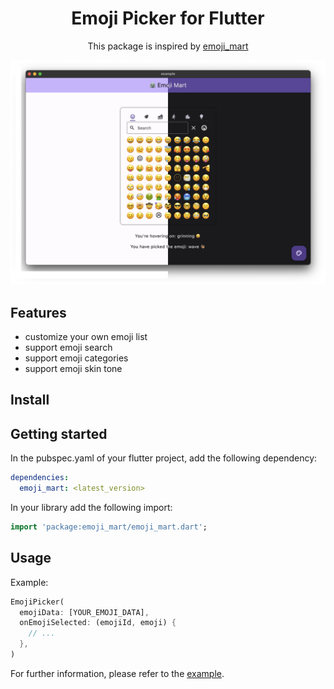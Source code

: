 <!--
This README describes the package. If you publish this package to pub.dev,
this README's contents appear on the landing page for your package.

For information about how to write a good package README, see the guide for
[writing package pages](https://dart.dev/guides/libraries/writing-package-pages).

For general information about developing packages, see the Dart guide for
[creating packages](https://dart.dev/guides/libraries/create-library-packages)
and the Flutter guide for
[developing packages and plugins](https://flutter.dev/developing-packages).
-->

<div align="center">
    <h1>Emoji Picker for Flutter</h1>
    <p>This package is inspired by <a href="https://github.com/missive/emoji-mart">emoji_mart</a></p>
    </p>

</div>

<div align="center">
    <img src="https://github.com/LucasXu0/emoji_mart/blob/main/resources/showcase.png?raw=true">
</div>

## Features

- customize your own emoji list
- support emoji search
- support emoji categories
- support emoji skin tone

## Install

## Getting started
In the pubspec.yaml of your flutter project, add the following dependency:

```yml
dependencies:
  emoji_mart: <latest_version>
```

In your library add the following import:

```dart
import 'package:emoji_mart/emoji_mart.dart';
```

## Usage

Example:

```dart
EmojiPicker(
  emojiData: [YOUR_EMOJI_DATA],
  onEmojiSelected: (emojiId, emoji) {
    // ...
  },
)
```

For further information, please refer to the [example](https://github.com/LucasXu0/emoji_mart/blob/main/example/lib/main.dart).